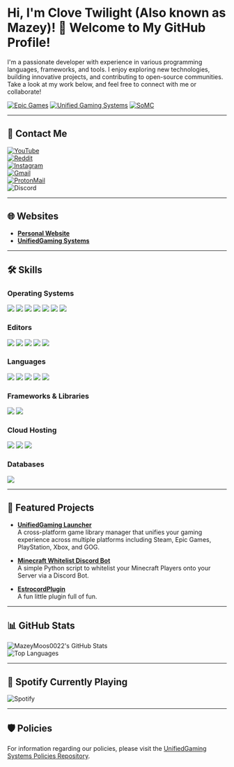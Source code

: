# Hi, I'm Clove Twilight (Also known as Mazey)! 👋 Welcome to My GitHub Profile!

I'm a passionate developer with experience in various programming languages, frameworks, and tools. I enjoy exploring new technologies, building innovative projects, and contributing to open-source communities. Take a look at my work below, and feel free to connect with me or collaborate!

[![Epic Games](https://img.shields.io/badge/EpicGames-Developer-blue)](https://github.com/EpicGames)
[![Unified Gaming Systems](https://img.shields.io/badge/UnifiedGaming%20Systems-CEO-brightgreen)](https://github.com/UnifiedGaming-Systems)
[![SoMC](https://img.shields.io/badge/SoMC-Linux%20Admin%20%26%20Contributor-red)](https://github.com/SocialMinecraft)

---

## 📩 Contact Me

[![YouTube](https://img.shields.io/badge/MazeyMoos0022-%23FF0000.svg?logo=YouTube&logoColor=white)](https://www.youtube.com/@mazeymoos0022)  
[![Reddit](https://img.shields.io/badge/MazeyMoos0022-FF4500?logo=reddit&logoColor=white)](https://www.reddit.com/u/mazeymoos0022)  
[![Instagram](https://img.shields.io/badge/mazeymoos0022-%23E4405F.svg?logo=Instagram&logoColor=white)](https://www.instagram.com/mazeymoos0022)  
[![Gmail](https://img.shields.io/badge/-mazeymoos0022%40gmail.com-c71610?logo=Gmail&)](mailto:mazeymoos0022@gmail.com)  
[![ProtonMail](https://img.shields.io/badge/mazeymoos0022%40proton.me-6D4AFF?logo=protonmail&logoColor=fff)](mailto:mazeymoos0022@proton.me)  
![Discord](https://img.shields.io/badge/mazeymoos0022-%235865F2.svg?&logo=discord&logoColor=white)

---

## 🌐 Websites

- [**Personal Website**](https://www.mazeymoos.com)  
- [**UnifiedGaming Systems**](https://unifiedgaming-systems.mazeymoos.com)

---

## 🛠️ Skills

### **Operating Systems**
![](https://img.shields.io/badge/Debian-A81D33?logo=debian&logoColor=fff) ![](https://img.shields.io/badge/iOS-000000?&logo=apple&logoColor=white) ![](https://img.shields.io/badge/Windows-0078D6.svg?logo=Windows&logoColor=black) ![](https://img.shields.io/badge/Ubuntu-E95420.svg?logo=Ubuntu&logoColor=black) ![](https://img.shields.io/badge/Kali%20Linux-557C94?logo=kalilinux&logoColor=fff) ![](https://img.shields.io/badge/Linux%20Mint-87CF3E?logo=linuxmint&logoColor=fff) ![](https://img.shields.io/badge/NixOS-5277C3?logo=nixos&logoColor=fff)

### **Editors**
![](https://img.shields.io/badge/Visual%20Studio%20Code-0078d7.svg?logo=visual-studio-code&logoColor=white) ![](https://img.shields.io/badge/IntelliJIDEA-000000.svg?logo=intellij-idea&logoColor=white) ![](https://img.shields.io/badge/Replit-F26207?logo=replit&logoColor=fff) ![](https://img.shields.io/badge/Sublime%20Text-%23575757.svg?logo=sublime-text&logoColor=important) ![](https://custom-icon-badges.demolab.com/badge/Visual%20Studio-5C2D91.svg?&logo=visual-studio&logoColor=white)

### **Languages**
![](https://img.shields.io/badge/JavaScript-F7DF1E.svg?logo=javascript&logoColor=black) ![](https://img.shields.io/badge/Python-31A8FF.svg?logo=python&logoColor=white) ![](https://img.shields.io/badge/Java-%23ED8B00.svg?logo=openjdk&logoColor=white) ![](https://img.shields.io/badge/YAML-CB171E?logo=yaml&logoColor=fff) ![](https://img.shields.io/badge/CSS-1572B6?logo=css3&logoColor=fff)

### **Frameworks & Libraries**
![](https://img.shields.io/badge/Node.js-43853D.svg?logo=node.js&logoColor=white) ![](https://img.shields.io/badge/Discord.js-512BD4.svg?logo=Discord&logoColor=white)

### **Cloud Hosting**
![](https://img.shields.io/badge/Oracle%20Cloud-F80000?logo=oracle&logoColor=white) ![](https://img.shields.io/badge/Google%20Cloud-4285F4?logo=google-cloud&logoColor=white) ![](https://img.shields.io/badge/Microsoft%20Azure-0078D4?logo=microsoft-azure&logoColor=white)

### **Databases**
![](https://img.shields.io/badge/MySQL-4479A1?logo=mysql&logoColor=fff)

---

## 🚀 Featured Projects

- **[UnifiedGaming Launcher](https://github.com/UnifiedGaming-Systems/unifiedgaming-launcher)**  
  A cross-platform game library manager that unifies your gaming experience across multiple platforms including Steam, Epic Games, PlayStation, Xbox, and GOG.

- **[Minecraft Whitelist Discord Bot](https://github.com/mazeymoos0022/Minecraft-Whitelist-Discord-Bot)**  
  A simple Python script to whitelist your Minecraft Players onto your Server via a Discord Bot.

- **[EstrocordPlugin](https://github.com/mazeymoos0022/EstrocordPlugin)**  
  A fun little plugin full of fun.

---

## 📊 GitHub Stats

![MazeyMoos0022's GitHub Stats](https://github-readme-stats.vercel.app/api?username=mazeymoos0022&theme=dracula&show_icons=true)  
![Top Languages](https://github-readme-stats.vercel.app/api/top-langs/?username=mazeymoos0022&layout=compact&theme=dracula)

---

## 🎵 Spotify Currently Playing

![Spotify](https://spotify-github-profile.kittinanx.com/api/view?uid=x060f5w4ftwv8zc8fi9662t70&cover_image=true&theme=default&show_offline=false&background_color=121212&interchange=false)

---

## 🛡️ Policies

For information regarding our policies, please visit the [UnifiedGaming Systems Policies Repository](https://github.com/UnifiedGaming-Systems/policies).
